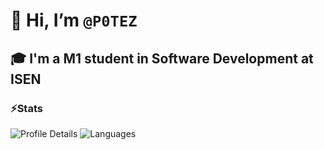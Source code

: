 # 👋 Hi, I’m `@P0TEZ`

## 🎓 I'm a M1 student in Software Development at ISEN

### ⚡Stats
<!--<img align="center" src="https://github-readme-stats.vercel.app/api/top-langs?username=P0TEZ&show_icons=true&locale=en&theme=dracula&background=ffffff00&layout=donut"/>-->
<!--<img  align="center" src="https://github-readme-streak-stats.herokuapp.com/?user=P0TEZ&theme=dracula&background=ffffff00&date_format=M%20j%5B%2C%20Y%5D"/>-->
![Profile Details](http://github-profile-summary-cards.vercel.app/api/cards/profile-details?username=P0TEZ&theme=gotham) ![Languages](http://github-profile-summary-cards.vercel.app/api/cards/most-commit-language?username=P0TEZ&theme=gotham)
